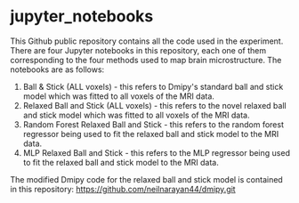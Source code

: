 # jupyter_notebooks

This Github public repository contains all the code used in the experiment. There are four Jupyter notebooks in this repository, each one of them corresponding
to the four methods used to map brain microstructure. The notebooks are as follows:

1. Ball & Stick (ALL voxels) - this refers to Dmipy's standard ball and stick model which was fitted to all voxels of the MRI data.
2. Relaxed Ball and Stick (ALL voxels) - this refers to the novel relaxed ball and stick model which was fitted to all voxels of the MRI data.
3. Random Forest Relaxed Ball and Stick - this refers to the random forest regressor being used to fit the relaxed ball and stick model to the MRI data.
4. MLP Relaxed Ball and Stick - this refers to the MLP regressor being used to fit the relaxed ball and stick model to the MRI data.

The modified Dmipy code for the relaxed ball and stick model is contained in this repository:
https://github.com/neilnarayan44/dmipy.git 
